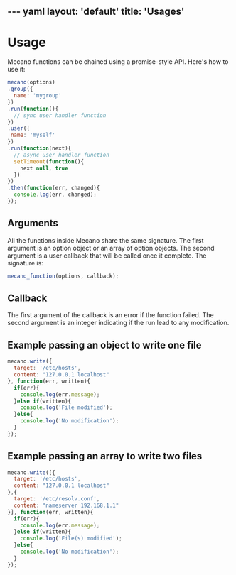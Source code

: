 --- yaml
layout: 'default'
title: 'Usages'
---

# Usage

Mecano functions can be chained using a promise-style API. Here's
how to use it:

```js
mecano(options)
.group({
  name: 'mygroup'
})
.run(function(){
  // sync user handler function
})
.user({
 name: 'myself' 
})
.run(function(next){
  // async user handler function
  setTimeout(function(){
    next null, true
  })
})
.then(function(err, changed){
  console.log(err, changed);
});
```

## Arguments

All the functions inside Mecano share the same signature. The first argument is
an option object or an array of option objects. The second argument is a user
callback that will be called once it complete. The signature is:

```js
mecano_function(options, callback);
```

## Callback

The first argument of the callback is an error if the function failed. The
second argument is an integer indicating if the run lead to any modification.

## Example passing an object to write one file

```js
mecano.write({
  target: '/etc/hosts',
  content: "127.0.0.1 localhost"
}, function(err, written){
  if(err){
    console.log(err.message);
  }else if(written){
    console.log('File modified');
  }else{
    console.log('No modification');
  }
});
```

## Example passing an array to write two files

```js
mecano.write([{
  target: '/etc/hosts',
  content: "127.0.0.1 localhost"
},{
  target: '/etc/resolv.conf',
  content: "nameserver 192.168.1.1"
}], function(err, written){
  if(err){
    console.log(err.message);
  }else if(written){
    console.log('File(s) modified');
  }else{
    console.log('No modification');
  }
});
```
